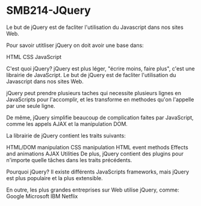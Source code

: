 SMB214-JQuery
=============
Le but de jQuery est de facliter l'utilisation du Javascript dans nos sites Web.

Pour savoir utitliser jQuery on doit avoir une base dans:

HTML
CSS
JavaScript

C'est quoi jQuery?
jQuery est plus léger, "écrire moins, faire plus", c'est une librairie de JavaScript.
Le but de jQuery est de facliter l'utilisation du Javascript dans nos sites Web.

jQuery peut prendre plusieurs taches qui necessite plusieurs lignes en JavaScripts pour l'accomplir, et les transforme en methodes qu'on l'appelle par une seule ligne.

De même, jQuery simplifie beaucoup de complication faites par JavaScript, comme les appels AJAX et la manipulation DOM.

La librairie de jQuery contient les traits suivants:

HTML/DOM manipulation
CSS manipulation
HTML event methods
Effects and animations
AJAX
Utilities
De plus, jQuery contient des plugins pour n'importe quelle tâches dans les traits précédents.

Pourquoi jQuery?
Il existe différents JavaScripts frameworks, mais jQuery est plus populaire et la plus extensible.

En outre, les plus grandes entreprises sur Web utilise jQuery, comme:
Google
Microsoft
IBM
Netflix
